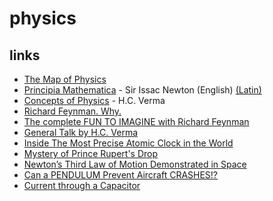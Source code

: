 # physics

## links

- [The Map of Physics](https://piped.kavin.rocks/watch?v=ZihywtixUYo)
- [Principia Mathematica](https://redlightrobber.com/red/links_pdf/Isaac-Newton-Principia-English-1846.pdf) - Sir Issac Newton (English) [(Latin)](https://archive.org/details/principia00newtuoft/)
- [Concepts of Physics](https://en.wikipedia.org/wiki/Special:BookSources?isbn=8177091875) -  H.C. Verma
- [Richard Feynman. Why.](https://piped.kavin.rocks/watch?v=36GT2zI8lVA)
- [The complete FUN TO IMAGINE with Richard Feynman](https://piped.kavin.rocks/watch?v=P1ww1IXRfTA)
- [General Talk by H.C. Verma](https://piped.kavin.rocks/watch?v=o2mERiqlxZg)
- [Inside The Most Precise Atomic Clock in the World](https://piped.kavin.rocks/watch?v=_5sTxL-vvGU)
- [Mystery of Prince Rupert's Drop](https://piped.kavin.rocks/watch?v=xe-f4gokRBs)
- [Newton’s Third Law of Motion Demonstrated in Space](https://piped.kavin.rocks/watch?v=ZkVU-bj9bDk)
- [Can a PENDULUM Prevent Aircraft CRASHES!?](https://piped.kavin.rocks/watch?v=DaXtn3PM6UY)
- [Current through a Capacitor]( https://piped.video/watch?v=qfMvyb7htUc)

